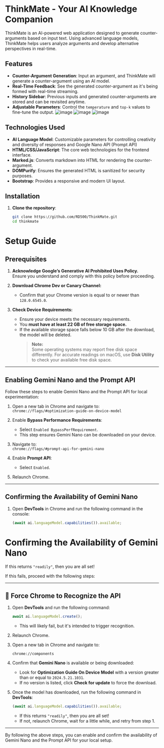 # ThinkMate - Your AI Knowledge Companion

ThinkMate is an AI-powered web application designed to generate counter-arguments based on input text. Using advanced language models, ThinkMate helps users analyze arguments and develop alternative perspectives in real-time.

## Features
- **Counter-Argument Generation**: Input an argument, and ThinkMate will generate a counter-argument using an AI model.
- **Real-Time Feedback**: See the generated counter-argument as it's being formed with real-time streaming.
- **History Sidebar**: Previous inputs and generated counter-arguments are stored and can be revisited anytime.
- **Adjustable Parameters**: Control the `temperature` and `top-k` values to fine-tune the output.
  ![image](https://github.com/user-attachments/assets/dae52527-a485-42d1-a6b8-da75be5976e7)
  ![image](https://github.com/user-attachments/assets/382a99db-754a-45a8-863c-bae2610d219d)
  ![image](https://github.com/user-attachments/assets/956355e3-6c91-455c-8139-c76d737bbce4)




## Technologies Used
- **AI Language Model**: Customizable parameters for controlling creativity and diversity of responses and Google Nano API (Prompt API)
- **HTML/CSS/JavaScript**: The core web technologies for the frontend interface.
- **Marked.js**: Converts markdown into HTML for rendering the counter-argument.
- **DOMPurify**: Ensures the generated HTML is sanitized for security purposes.
- **Bootstrap**: Provides a responsive and modern UI layout.

## Installation

1. **Clone the repository**:
   ```bash
   git clone https://github.com/RD500/ThinkMate.git
   cd thinkmate

# Setup Guide

## Prerequisites

1. **Acknowledge Google’s Generative AI Prohibited Uses Policy.**  
   Ensure you understand and comply with this policy before proceeding.

2. **Download Chrome Dev or Canary Channel:**  
   - Confirm that your Chrome version is equal to or newer than `128.0.6545.0`.

3. **Check Device Requirements:**  
   - Ensure your device meets the necessary requirements.  
   - You **must have at least 22 GB of free storage space.**  
   - If the available storage space falls below 10 GB after the download, the model will be deleted.  
     > **Note:**  
     > Some operating systems may report free disk space differently. For accurate readings on macOS, use **Disk Utility** to check your available free disk space.

---

## Enabling Gemini Nano and the Prompt API  

Follow these steps to enable Gemini Nano and the Prompt API for local experimentation:

1. Open a new tab in Chrome and navigate to:  
   `chrome://flags/#optimization-guide-on-device-model`

2. Enable **Bypass Performance Requirements**:  
   - Select `Enabled BypassPerfRequirement`.  
   - This step ensures Gemini Nano can be downloaded on your device.

3. Navigate to:  
   `chrome://flags/#prompt-api-for-gemini-nano`

4. Enable **Prompt API**:  
   - Select `Enabled`.

5. Relaunch Chrome.  

---

## Confirming the Availability of Gemini Nano  

1. Open **DevTools** in Chrome and run the following command in the console:  
   ```javascript
   (await ai.languageModel.capabilities()).available;
# Confirming the Availability of Gemini Nano

If this returns `"readily"`, then you are all set!

If this fails, proceed with the following steps:

---

## 📣 Force Chrome to Recognize the API

1. Open **DevTools** and run the following command:
   ```javascript
   await ai.languageModel.create();
   ```
   - This will likely fail, but it's intended to trigger recognition.

2. Relaunch Chrome.

3. Open a new tab in Chrome and navigate to:
   ```
   chrome://components
   ```

4. Confirm that **Gemini Nano** is available or being downloaded:
   - Look for **Optimization Guide On Device Model** with a version greater than or equal to `2024.5.21.1031`.
   - If no version is listed, click **Check for update** to force the download.

5. Once the model has downloaded, run the following command in **DevTools**:
   ```javascript
   (await ai.languageModel.capabilities()).available;
   ```
   - If this returns `"readily"`, then you are all set!
   - If not, relaunch Chrome, wait for a little while, and retry from step 1.

---

By following the above steps, you can enable and confirm the availability of Gemini Nano and the Prompt API for your local setup.
